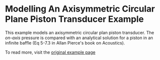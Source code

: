 # Modelling An Axisymmetric Circular Plane Piston Transducer Example

This example models an axisymmetric circular plan piston transducer. The _on-axis_ pressure is compared with an analytical solution for a piston in an infinite baffle (Eq 5-7.3 in Allan Pierce's book on Acoustics).

To read more, visit the [original example page](http://www.k-wave.org/documentation/example_at_piston_and_bowl_transducers.php#heading4)